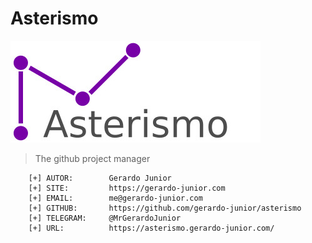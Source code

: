 # Asterismo

[![Imagem](.github/assets/asterismo_logo.jpg)](https://asterismo.gerardo-junior.com/)

> The github project manager

```
    [+] AUTOR:        Gerardo Junior
    [+] SITE:         https://gerardo-junior.com
    [+] EMAIL:        me@gerardo-junior.com
    [+] GITHUB:       https://github.com/gerardo-junior/asterismo
    [+] TELEGRAM:     @MrGerardoJunior
    [+] URL:          https://asterismo.gerardo-junior.com/
```